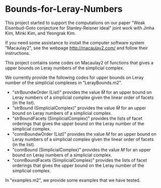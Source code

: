 # Bounds-for-Leray-Numbers

This project started to support the computations on our paper "Weak Eisenbud-Goto conjecture for Stanley-Reisner ideal" joint work with Jinha Kim, Minki Kim, and Yeongrak Kim.

If you need some assistance to install the computer software system "Macaulay2", see the webpage http://macaulay2.com/ and follow their instructions.

This project contains some codes on Macaulay2 of functions that gives a upper bounds on Leray numbers of the simplicial complex.

We currently provide the following codes for upper bounds on Leray number of the simplicial complexes in "LerayBounds.m2".
- "strBoundwOrder (List)" provides the value $\tilde{M}$ for an upper bound on Leray numbers of a simplicial complex given the linear order of facets (in the list).
- "strBound (SimplicialComplex)" provides the value $\tilde{M}$ for an upper bound on Leray numbers of a simplicial complex.
- "strBoundFacets (SimplicialComplex)" provides the lists of facet orderings that gives the upper bound on the Leray number of the simplicial complex.
- "connBoundwOrder (List)" provides the value $M$ for an upper bound on Leray numbers of a simplicial complex given the linear order of facets (in the list).
- "connBound (SimplicialComplex)" provides the value $M$ for an upper bound on Leray numbers of a simplicial complex.
- "connBoundFacets (SimplicialComplex)" provides the lists of facet orderings that gives the upper bound on the Leray number of the simplicial complex.

In "examples.m2", we provide some examples that we have tested.
